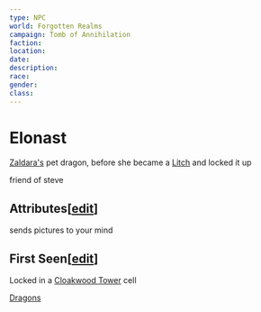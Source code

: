 ```yaml
---
type: NPC
world: Forgotten Realms
campaign: Tomb of Annihilation
faction: 
location:
date:
description:
race: 
gender:
class:
---
```


# Elonast



[Zaldara's](http://10.0.0.60/index.php/Zaldara "Zaldara") pet dragon, before she became a [Litch](http://10.0.0.60/index.php/Litch "Litch") and locked it up

friend of steve

## Attributes[[edit](http://10.0.0.60/index.php?title=Elonast&action=edit&section=2 "Edit section: Attributes")]

sends pictures to your mind

## First Seen[[edit](http://10.0.0.60/index.php?title=Elonast&action=edit&section=3 "Edit section: First Seen")]

Locked in a [Cloakwood Tower](http://10.0.0.60/index.php/Cloakwood_Tower "Cloakwood Tower") cell


[Dragons](http://10.0.0.60/index.php?title=Category:Dragons&action=edit&redlink=1 "Category:Dragons (page does not exist)")